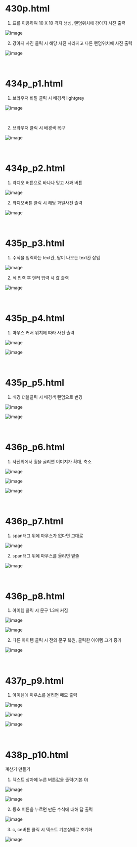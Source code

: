 # 430p.html

1. 표를 이용하여 10 X 10 격자 생성, 랜덤위치에 강아지 사진 출력
   
![image](https://github.com/rudgh4493/WebProgramming/assets/70314961/2e2cf5a6-1825-4245-a268-5891879425b6)
<br>

2. 강아지 사진 클릭 시 해당 사진 사라지고 다른 랜덤위치에 사진 출력

![image](https://github.com/rudgh4493/WebProgramming/assets/70314961/080f2fe1-6f27-4af6-a431-26f2c3ce2f1d)
<br><br><br>


# 434p_p1.html

1. 브라우저 바깥 클릭 시 배경색 lightgrey
   
![image](https://github.com/rudgh4493/WebProgramming/assets/70314961/98e4351c-4e76-4b34-97c5-2afaf41038a3)

<br>

2. 브라우저 클릭 시 배경색 복구
   
![image](https://github.com/rudgh4493/WebProgramming/assets/70314961/315dca69-ac6c-44d3-ab32-d5a1a125a19d)
<br><br><br>


# 434p_p2.html

1. 라디오 버튼으로 바나나 망고 사과 버튼 

![image](https://github.com/rudgh4493/WebProgramming/assets/70314961/98ab51d0-52fc-495b-9d71-e2d7d67a322d)
<br>

2. 라디오버튼 클릭 시 해당 과일사진 출력
   
![image](https://github.com/rudgh4493/WebProgramming/assets/70314961/9785ed07-0087-4871-ad00-fa1c2121ae10)
<br><br><br>


# 435p_p3.html

1. 수식을 입력하는 text칸, 답이 나오는 text칸 삽입

![image](https://github.com/rudgh4493/WebProgramming/assets/70314961/58b54ddb-ec83-45cf-a3cc-888e9e2b63bb)
<br>

2. 식 입력 후 엔터 입력 시 값 출력
   
![image](https://github.com/rudgh4493/WebProgramming/assets/70314961/b17d5a53-93eb-40be-b48d-48f6d8c74383)
<br><br><br>


# 435p_p4.html

1. 마우스 커서 위치에 따라 사진 출력
   
![image](https://github.com/rudgh4493/WebProgramming/assets/70314961/95f7835b-1e01-4660-baca-f140a3e3bd77)
<br>

![image](https://github.com/rudgh4493/WebProgramming/assets/70314961/a3d8d95c-7dfa-4fcb-94d4-d33657a6905b)
<br><br><br>


# 435p_p5.html

1. 배경 더블클릭 시 배경색 랜덤으로 변경

![image](https://github.com/rudgh4493/WebProgramming/assets/70314961/503953c5-a605-4efb-9222-7c043c9dd641)
<br>

![image](https://github.com/rudgh4493/WebProgramming/assets/70314961/3dec46e5-1a02-44df-996e-a758cdbbead7)
<br><br><br>


# 436p_p6.html

1. 사진위에서 휠을 굴리면 이미지가 확대, 축소
   
![image](https://github.com/rudgh4493/WebProgramming/assets/70314961/c95b61fb-1fff-467a-90ce-bb3646fada3f)
<br>

![image](https://github.com/rudgh4493/WebProgramming/assets/70314961/3887ebff-1273-40ba-8fa7-a9c32305c5c6)
<br>

![image](https://github.com/rudgh4493/WebProgramming/assets/70314961/bf6fc2b0-b494-43b9-8464-6c23e4d576ea)
<br><br><br>


# 436p_p7.html

1. span태그 위에 마우스가 없다면 그대로
   
![image](https://github.com/rudgh4493/WebProgramming/assets/70314961/c362db7e-7537-4cba-8ff3-19ed73c9047d)
<br>

2. span태그 위에 마우스를 올리면 밑줄

![image](https://github.com/rudgh4493/WebProgramming/assets/70314961/b5135c3b-2875-42e3-8524-4f4f941dc009)
<br><br><br>


# 436p_p8.html

1. 아이템 클릭 시 문구 1.3배 커짐
   
![image](https://github.com/rudgh4493/WebProgramming/assets/70314961/8660052f-1bfe-40db-8fd9-8b7cbb99dd11)
<br>

![image](https://github.com/rudgh4493/WebProgramming/assets/70314961/a6dbea56-b9d3-4c99-b129-6447a3174975)
<br>

2. 다른 아이템 클릭 시 전의 문구 복원, 클릭한 아이템 크기 증가

![image](https://github.com/rudgh4493/WebProgramming/assets/70314961/e915a4bc-d04d-481a-a5b8-29b63043b934)
<br><br><br>


# 437p_p9.html

1. 아이템에 마우스를 올리면 메모 출력
   
![image](https://github.com/rudgh4493/WebProgramming/assets/70314961/f8e64aeb-b6a1-463b-b29c-ea81fc907d58)
<br>

![image](https://github.com/rudgh4493/WebProgramming/assets/70314961/7a27549a-a6c7-4ad0-a22a-b04e9136ed50)
<br>

![image](https://github.com/rudgh4493/WebProgramming/assets/70314961/1bead2e3-5c46-4946-9d2d-b0fce4f264ec)
<br><br><br>


# 438p_p10.html
계산기 만들기
1. 텍스트 상자에 누른 버튼값을 출력(기본 0)
   
![image](https://github.com/rudgh4493/WebProgramming/assets/70314961/50b77f0b-ef91-4f73-bf56-e68ace29feb4)
<br>

![image](https://github.com/rudgh4493/WebProgramming/assets/70314961/6e98d511-be03-4c21-89d7-fbdc69cf4568)
<br>

2. 등호 버튼을 누르면 만든 수식에 대해 답 출력
   
![image](https://github.com/rudgh4493/WebProgramming/assets/70314961/cd65ffa3-52f1-4120-a653-e1a89f875377)
<br>

3. c, ce버튼 클릭 시 텍스트 기본상태로 초기화

![image](https://github.com/rudgh4493/WebProgramming/assets/70314961/b696c593-7121-4122-935c-ab5ce8e2aee7)
<br><br><br>

